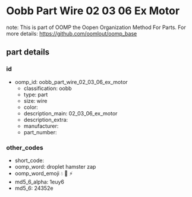 # Oobb Part Wire 02 03 06 Ex Motor  

note: This is part of OOMP the Oopen Organization Method For Parts. For more details: https://github.com/oomlout/oomp_base

##  part details





### id
* oomp_id: oobb_part_wire_02_03_06_ex_motor
  * classification: oobb
  * type: part
  * size: wire
  * color: 
  * description_main: 02_03_06_ex_motor
  * description_extra: 
  * manufacturer: 
  * part_number: 

### other_codes
* short_code: 
* oomp_word: droplet hamster zap
* oomp_word_emoji :droplet: :hamster: :zap:
* md5_6_alpha: 1euy6
* md5_6: 24352e